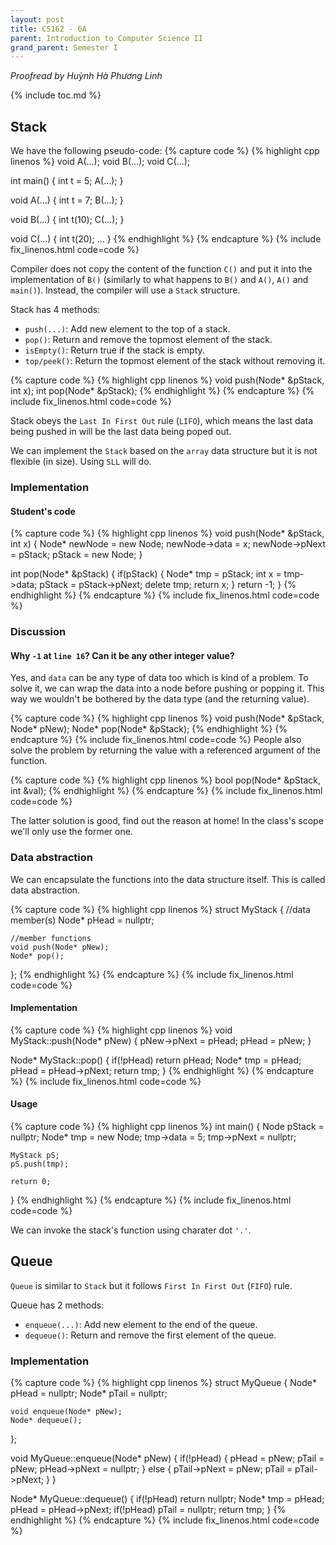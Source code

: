 ```yaml
---
layout: post
title: CS162 - 6A
parent: Introduction to Computer Science II
grand_parent: Semester I
--- 
```


*Proofread by Huỳnh Hà Phương Linh*

{% include toc.md %}

## Stack
We have the following pseudo-code:
{% capture code %}
{% highlight cpp linenos %}
void A(...);
void B(...);
void C(...);

int main() {
    int t = 5;
    A(...);
}

void A(...) {
    int t = 7;
    B(...);
}

void B(...) {
    int t(10);
    C(...);
}

void C(...) {
    int t(20);
    ...
}
{% endhighlight %}
{% endcapture %}
{% include fix_linenos.html code=code %}

Compiler does not copy the content of the function `C()` and put it into the implementation of `B()` (similarly to what happens to `B()` and `A()`, `A()` and `main()`). Instead, the compiler will use a `Stack` structure.

Stack has 4 methods:

- `push(...)`: Add new element to the top of a stack.
- `pop()`: Return and remove the topmost element of the stack.
- `isEmpty()`: Return true if the stack is empty.
- `top/peek()`: Return the topmost element of the stack without removing it.

{% capture code %}
{% highlight cpp linenos %}
void push(Node* &pStack, int x);
int pop(Node* &pStack);
{% endhighlight %}
{% endcapture %}
{% include fix_linenos.html code=code %}

Stack obeys the `Last In First Out` rule (`LIFO`), which means the last data being pushed in will be the last data being poped out.

We can implement the `Stack` based on the `array` data structure but it is not flexible (in size). Using `SLL` will do.

### Implementation

#### Student's code

{% capture code %}
{% highlight cpp linenos %}
void push(Node* &pStack, int x) {
    Node* newNode = new Node;
    newNode->data = x;
    newNode->pNext = pStack;
    pStack = new Node;
}

int pop(Node* &pStack) {
    if(pStack) {
        Node* tmp = pStack;
        int x = tmp->data;
        pStack = pStack->pNext;
        delete tmp;
        return x;
    }
    return -1;
}
{% endhighlight %}
{% endcapture %}
{% include fix_linenos.html code=code %}

### Discussion

#### Why `-1` at `line 16`? Can it be any other integer value?

Yes, and `data` can be any type of data too which is kind of a problem. To solve it, we can wrap the data into a node before pushing or popping it. This way we wouldn't be bothered by the data type (and the returning value).

{% capture code %}
{% highlight cpp linenos %}
void push(Node* &pStack, Node* pNew);
Node* pop(Node* &pStack);
{% endhighlight %}
{% endcapture %}
{% include fix_linenos.html code=code %}
People also solve the problem by returning the value with a referenced argument of the function.

{% capture code %}
{% highlight cpp linenos %}
bool pop(Node* &pStack, int &val);
{% endhighlight %}
{% endcapture %}
{% include fix_linenos.html code=code %}

The latter solution is good, find out the reason at home! In the class's scope we'll only use the former one.

### Data abstraction

We can encapsulate the functions into the data structure itself. This is called data abstraction.

{% capture code %}
{% highlight cpp linenos %}
struct MyStack {
    //data member(s)
    Node* pHead = nullptr;
    
    //member functions
    void push(Node* pNew);
    Node* pop();
};
{% endhighlight %}
{% endcapture %}
{% include fix_linenos.html code=code %}


#### Implementation

{% capture code %}
{% highlight cpp linenos %}
void MyStack::push(Node* pNew) {
    pNew->pNext = pHead;
    pHead = pNew;
}

Node* MyStack::pop() {
    if(!pHead) return pHead;
    Node* tmp = pHead;
    pHead = pHead->pNext;
    return tmp;
}
{% endhighlight %}
{% endcapture %}
{% include fix_linenos.html code=code %}

#### Usage

{% capture code %}
{% highlight cpp linenos %}
int main() {
    Node pStack = nullptr;
    Node* tmp = new Node;
    tmp->data = 5;
    tmp->pNext = nullptr;
    
    MyStack pS;
    pS.push(tmp);
    
    return 0;
}
{% endhighlight %}
{% endcapture %}
{% include fix_linenos.html code=code %}

We can invoke the stack's function using charater dot `'.'`.

## Queue

`Queue` is similar to `Stack` but it follows `First In First Out` (`FIFO`) rule.

Queue has 2 methods:
- `enqueue(...)`: Add new element to the end of the queue.
- `dequeue()`: Return and remove the first element of the queue.

### Implementation

{% capture code %}
{% highlight cpp linenos %}
struct MyQueue {
    Node* pHead = nullptr;
    Node* pTail = nullptr;
    
    void enqueue(Node* pNew);
    Node* dequeue();
};

void MyQueue::enqueue(Node* pNew) {
    if(!pHead) {
        pHead = pNew;
        pTail = pNew;
        pHead->pNext = nullptr;
    } else {
        pTail->pNext = pNew;
        pTail = pTail->pNext;
    }
}

Node* MyQueue::dequeue() {
    if(!pHead) return nullptr;
    Node* tmp = pHead;
    pHead = pHead->pNext;
    if(!pHead) pTail = nullptr;
    return tmp;
}
{% endhighlight %}
{% endcapture %}
{% include fix_linenos.html code=code %}